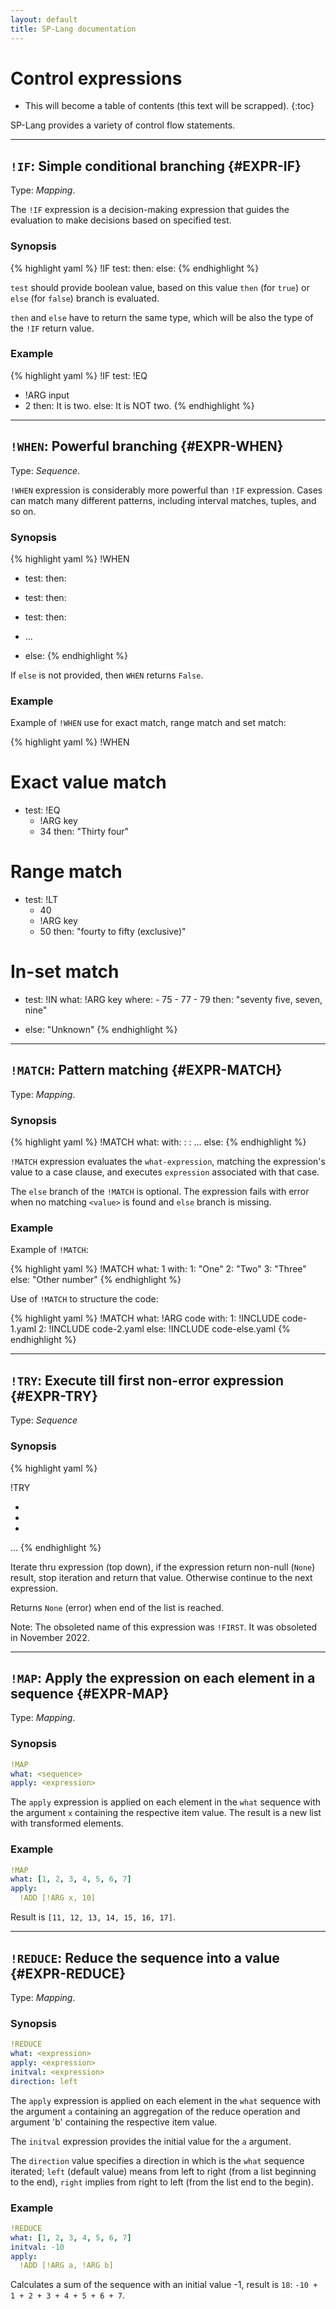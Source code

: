 ```yaml
---
layout: default
title: SP-Lang documentation
---
```


# Control expressions

* This will become a table of contents (this text will be scrapped).
{:toc}

SP-Lang provides a variety of control flow statements. 

--- 

## `!IF`: Simple conditional branching  {#EXPR-IF}

Type: _Mapping_.


The `!IF` expression is a decision-making expression that guides the evaluation to make decisions based on specified test.

### Synopsis

{% highlight yaml %}
!IF
test: <expression>
then: <expression>
else: <expression>
{% endhighlight %}


`test` should provide boolean value, based on this value `then` (for `true`) or `else` (for `false`) branch is evaluated.

`then` and `else` have to return the same type, which will be also the type of the `!IF` return value.


### Example

{% highlight yaml %}
!IF
test:
  !EQ
  - !ARG input
  - 2
then:
  It is two.
else:
  It is NOT two.
{% endhighlight %}

---

## `!WHEN`: Powerful branching  {#EXPR-WHEN}

Type: _Sequence_.

`!WHEN` expression is considerably more powerful than `!IF` expression.
Cases can match many different patterns, including interval matches, tuples, and so on. 


### Synopsis

{% highlight yaml %}
!WHEN
- test: <expression>
  then: <expression>

- test: <expression>
  then: <expression>

- test: <expression>
  then: <expression>

- ...

- else: <expression>
{% endhighlight %}


If `else` is not provided, then `WHEN` returns `False`.


### Example

Example of `!WHEN` use for exact match, range match and set match:

{% highlight yaml %}
!WHEN

# Exact value match
- test:
    !EQ
    - !ARG key
    - 34
  then:
    "Thirty four"

# Range match
- test:
    !LT
    - 40
    - !ARG key
    - 50
  then:
    "fourty to fifty (exclusive)"

# In-set match
- test:
    !IN
    what: !ARG key
    where:
      - 75
      - 77
      - 79
  then:
    "seventy five, seven, nine"


- else:
    "Unknown"
{% endhighlight %}

--- 

## `!MATCH`: Pattern matching {#EXPR-MATCH}

Type: _Mapping_.


### Synopsis

{% highlight yaml %}
!MATCH
what: <what-expression>
with:
  <value>: <expression>
  <value>: <expression>
  ...
else:
  <expression>
{% endhighlight %}

`!MATCH` expression evaluates the `what-expression`, matching the expression's value to a case clause, and executes `expression` associated with that case.

The `else` branch of the `!MATCH` is optional.
The expression fails with error when no matching `<value>` is found and `else` branch is missing.

    
### Example

Example of `!MATCH`:

{% highlight yaml %}
!MATCH
what: 1
with:
  1: "One"
  2: "Two"
  3: "Three"
else:
  "Other number"
{% endhighlight %}

    
Use of `!MATCH` to structure the code:

{% highlight yaml %}
!MATCH
what: !ARG code
with:
  1: !INCLUDE code-1.yaml
  2: !INCLUDE code-2.yaml
else:
  !INCLUDE code-else.yaml
{% endhighlight %}
  
---

## `!TRY`: Execute till first non-error expression  {#EXPR-TRY}


Type: _Sequence_

### Synopsis

{% highlight yaml %}

!TRY
- <expression>
- <expression>
- <expression>
...
{% endhighlight %}

Iterate thru expression (top down), if the expression return non-null (`None`) result, stop iteration and return that value.
Otherwise continue to the next expression.

Returns `None` (error) when end of the list is reached.


Note: The obsoleted name of this expression was `!FIRST`.
It was obsoleted in November 2022.
    
---

## `!MAP`: Apply the expression on each element in a sequence {#EXPR-MAP}

Type: _Mapping_.

### Synopsis

```yaml
!MAP
what: <sequence>
apply: <expression>
```

The `apply` expression is applied on each element in the `what` sequence with the argument `x` containing the respective item value.
The result is a new list with transformed elements.

### Example

```yaml
!MAP
what: [1, 2, 3, 4, 5, 6, 7]
apply:
  !ADD [!ARG x, 10]
```

Result is `[11, 12, 13, 14, 15, 16, 17]`.

---

## `!REDUCE`: Reduce the sequence into a value {#EXPR-REDUCE}

Type: _Mapping_.
    


### Synopsis

```yaml
!REDUCE
what: <expression>
apply: <expression>
initval: <expression>
direction: left
```
    
The `apply` expression is applied on each element in the `what` sequence with the argument `a` containing an aggregation of the reduce operation and argument 'b' containing the respective item value.
    
The `initval` expression provides the initial value for the `a` argument.
    
The `direction` value specifies a direction in which is the `what` sequence iterated; `left` (default value) means from left to right (from a list beginning to the end), `right` implies from right to left (from the list end to the begin).


### Example

```yaml
!REDUCE
what: [1, 2, 3, 4, 5, 6, 7]
initval: -10
apply:
  !ADD [!ARG a, !ARG b]
```

Calculates a sum of the sequence with an initial value -1, result is `18`: `-10 + 1 + 2 + 3 + 4 + 5 + 6 + 7`.
